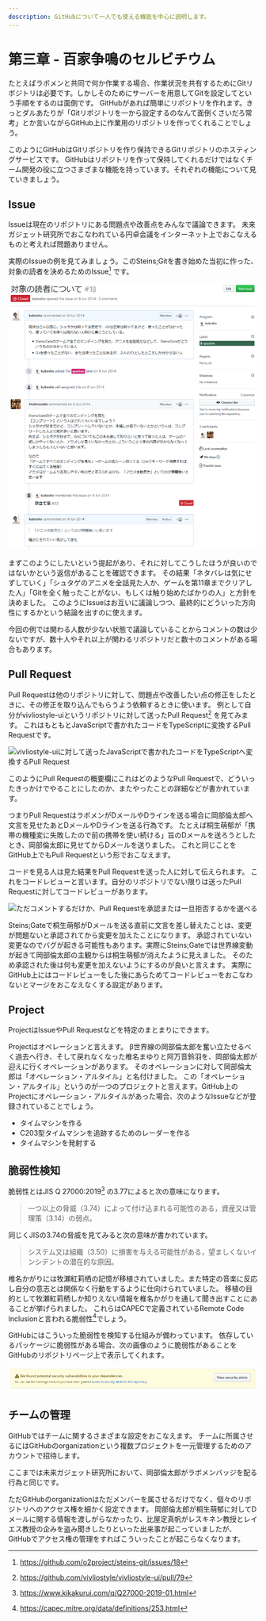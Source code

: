 ```yaml
---
description: GitHubについて一人でも使える機能を中心に説明します。
---
```


# 第三章 - 百家争鳴のセルビチウム

たとえばラボメンと共同で何か作業する場合、作業状況を共有するためにGitリポジトリは必要です。しかしそのためにサーバーを用意してGitを設定してという手順をするのは面倒です。
GitHubがあれば簡単にリポジトリを作れます。きっとダルあたりが「Gitリポジトリを一から設定するのなんて面倒くさいだろ常考」とか言いながらGitHub上に作業用のリポジトリを作ってくれることでしょう。

このようにGitHubはGitリポジトリを作り保持できるGitリポジトリのホスティングサービスです。
GitHubはリポジトリを作って保持してくれるだけではなくチーム開発の役に立つさまざまな機能を持っています。それぞれの機能について見ていきましょう。

## Issue

Issueは現在のリポジトリにある問題点や改善点をみんなで議論できます。
未来ガジェット研究所でおこなわれている円卓会議をインターネット上でおこなえるものと考えれば問題ありません。

実際のIssueの例を見てみましょう。このSteins;Gitを書き始めた当初に作った、対象の読者を決めるためのIssue[^1] です。

![GitHub上で対象の読者について話している様子](/assets/images/ch3/github-issue.png)

まずこのようにしたいという提起があり、それに対してこうしたほうが良いのではないかという返信があることを確認できます。
その結果「ネタバレは気にせずしていく」「シュタゲのアニメを全話見た人か、ゲームを第11章までクリアした人」「Gitを全く触ったことがない、もしくは触り始めたばかりの人」と方針を決めました。
このようにIssueはお互いに議論しつつ、最終的にどういった方向性にするかという結論を出すのに使えます。

今回の例では関わる人数が少ない状態で議論していることからコメントの数は少ないですが、数十人やそれ以上が関わるリポジトリだと数十のコメントがある場合もあります。

## Pull Request

Pull Requestは他のリポジトリに対して、問題点や改善したい点の修正をしたときに、その修正を取り込んでもらうよう依頼するときに使います。
例として自分がvivliostyle-uiというリポジトリに対して送ったPull Request[^2] を見てみます。
これはもともとJavaScriptで書かれたコードをTypeScriptに変換するPull Requestです。

![vivliostyle-uiに対して送ったJavaScriptで書かれたコードをTypeScriptへ変換するPull Request](https://i.gyazo.com/25ef15b95a8e7055b4e3c142461c87e6.png)

このようにPull Requestの概要欄にこれはどのようなPull Requestで、どういったきっかけでやることにしたのか、またやったことの詳細などが書かれています。

つまりPull RequestはラボメンがDメールやDラインを送る場合に岡部倫太郎へ文言を見せたあとDメールやDラインを送る行為です。
たとえば桐生萌郁が「携帯の機種変に失敗したので前の携帯を使い続ける」旨のDメールを送ろうとしたとき、岡部倫太郎に見せてからDメールを送りました。
これと同じことをGitHub上でもPull Requestという形でおこなえます。

コードを見る人は見た結果をPull Requestを送った人に対して伝えられます。
これをコードレビューと言います。自分のリポジトリでない限りは送ったPull Requestに対してコードレビューがあります。

![ただコメントするだけか、Pull Requestを承認または一旦拒否するかを選べる](https://i.gyazo.com/4c8c0a97a163d4f821ef425c6fe24945.png)

Steins;Gateで桐生萌郁がDメールを送る直前に文言を差し替えたことは、変更が問題ないと承認されてから変更を加えたことになります。
承認されていない変更なのでバグが起きる可能性もあります。実際にSteins;Gateでは世界線変動が起きて岡部倫太郎の主観からは桐生萌郁が消えたように見えました。
そのため承認された後は何も変更を加えないようにするのが良いと言えます。
実際にGitHub上にはコードレビューをした後にあらためてコードレビューをおこなわないとマージをおこなえなくする設定があります。

## Project

ProjectはIssueやPull Requestなどを特定のまとまりにできます。

Projectはオペレーションと言えます。
β世界線の岡部倫太郎を奮い立たせるべく過去へ行き、そして戻れなくなった椎名まゆりと阿万音鈴羽を、岡部倫太郎が迎えに行くオペレーションがあります。
そのオペレーションに対して岡部倫太郎は「オペレーション・アルタイル」と名付けました。
この「オペレーション・アルタイル」というのが一つのプロジェクトと言えます。GitHub上のProjectにオペレーション・アルタイルがあった場合、次のようなIssueなどが登録されていることでしょう。

- タイムマシンを作る
- C203型タイムマシンを追跡するためのレーダーを作る
- タイムマシンを発射する

## 脆弱性検知

脆弱性とはJIS Q 27000:2019[^3] の3.77によると次の意味になります。

> 一つ以上の脅威（3.74）によって付け込まれる可能性のある，資産又は管理策（3.14）の弱点。

同じくJISの3.74の脅威を見てみると次の意味が書かれています。

> システム又は組織（3.50）に損害を与える可能性がある，望ましくないインシデントの潜在的な原因。

椎名かがりには牧瀬紅莉栖の記憶が移植されていました。また特定の音楽に反応し自分の意志とは関係なく行動をするように仕向けられていました。
移植の目的として牧瀬紅莉栖しか知りえない情報を椎名かがりを通して聞き出すことにあることが挙げられました。
これらはCAPECで定義されているRemote Code Inclusionと言われる脆弱性[^4]でしょう。

GitHubにはこういった脆弱性を検知する仕組みが備わっています。
依存しているパッケージに脆弱性がある場合、次の画像のように脆弱性があることをGitHubのリポジトリページ上で表示してくれます。

![依存しているパッケージに脆弱性があることを知らせる表示](/assets/images/ch3/github-security.png)

## チームの管理

GitHubではチームに関するさまざまな設定をおこなえます。
チームに所属させるにはGitHubのorganizationという複数プロジェクトを一元管理するためのアカウントで招待します。

<!-- textlint-disable  web-plus-db -->

ここまでは未来ガジェット研究所において、岡部倫太郎がラボメンバッジを配る行為と同じです。

<!-- textlint-enable  web-plus-db -->

ただGitHubのorganizationはただメンバーを属させるだけでなく、個々のリポジトリへのアクセス権を細かく設定できます。
岡部倫太郎が桐生萌郁に対してDメールに関する情報を渡しがらなかったり、比屋定真帆がレスキネン教授とレイエス教授の企みを盗み聞きしたりといった出来事が起こっていましたが、GitHubでアクセス権の管理をすればこういったことが起こらなくなります。

[^1]: https://github.com/o2project/steins-git/issues/18
[^2]: https://github.com/vivliostyle/vivliostyle-ui/pull/79
[^3]: https://www.kikakurui.com/q/Q27000-2019-01.html
[^4]: https://capec.mitre.org/data/definitions/253.html
